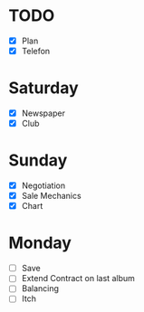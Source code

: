 # TODO

- [x] Plan
- [x] Telefon

# Saturday
- [x] Newspaper
- [x] Club

# Sunday
- [x] Negotiation
- [x] Sale Mechanics
- [x] Chart

# Monday
- [ ] Save
- [ ] Extend Contract on last album
- [ ] Balancing
- [ ] Itch